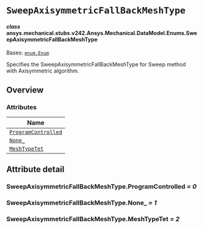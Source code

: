 # `SweepAxisymmetricFallBackMeshType`



#### *class* ansys.mechanical.stubs.v242.Ansys.Mechanical.DataModel.Enums.SweepAxisymmetricFallBackMeshType

Bases: [`enum.Enum`](https://docs.python.org/3/library/enum.html#enum.Enum)

Specifies the SweepAxisymmetricFallBackMeshType for Sweep method with Axisymmetric algorithm.

<!-- !! processed by numpydoc !! -->

<a id="overview"></a>

## Overview

### Attributes

| Name |
| ------------------------------------------------------------------------------- |
| [`ProgramControlled`](#SweepAxisymmetricFallBackMeshType.ProgramControlled) |
| [`None_`](#SweepAxisymmetricFallBackMeshType.None_) |
| [`MeshTypeTet`](#SweepAxisymmetricFallBackMeshType.MeshTypeTet) |

<a id="attribute-detail"></a>

## Attribute detail

<a id="SweepAxisymmetricFallBackMeshType.ProgramControlled"></a>

### SweepAxisymmetricFallBackMeshType.ProgramControlled *= 0*

<a id="SweepAxisymmetricFallBackMeshType.None_"></a>

### SweepAxisymmetricFallBackMeshType.None_ *= 1*

<a id="SweepAxisymmetricFallBackMeshType.MeshTypeTet"></a>

### SweepAxisymmetricFallBackMeshType.MeshTypeTet *= 2*


